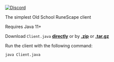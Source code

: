 [![Discord](https://img.shields.io/discord/384870460640329728.svg?logo=discord)](https://discord.gg/G2kxrnU)

The simplest Old School RuneScape client

Requires Java 11+

Download `Client.java` [**directly**](https://raw.githubusercontent.com/RuneStar/simple-client/master/Client.java)
 or by [**.zip**](https://github.com/RuneStar/simple-client/archive/master.zip)
 or [**.tar.gz**](https://github.com/RuneStar/simple-client/archive/master.tar.gz)

Run the client with the following command:

```
java Client.java
```